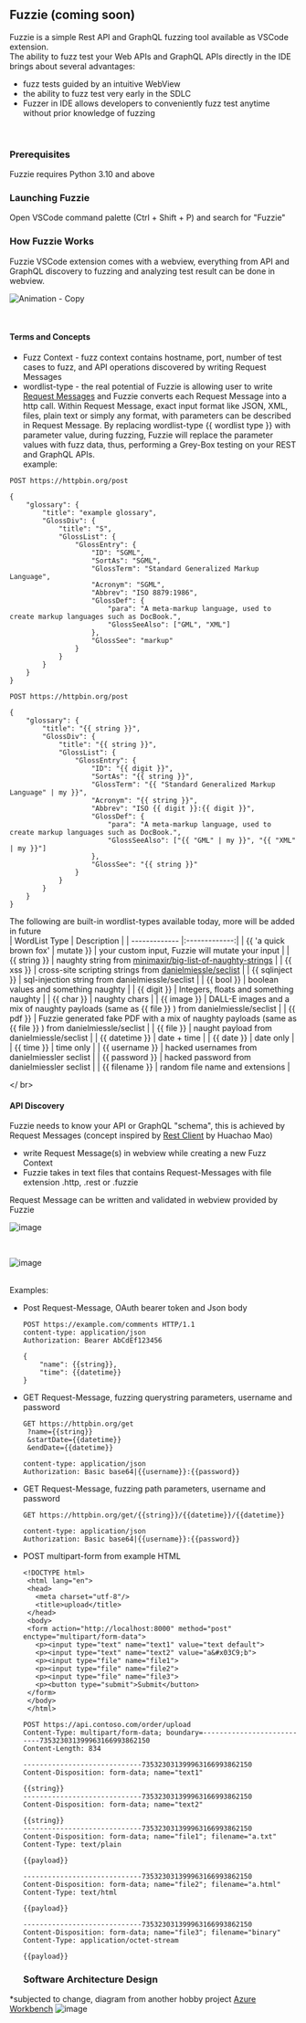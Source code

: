 ## Fuzzie (coming soon)  

Fuzzie is a simple Rest API and GraphQL fuzzing tool available as VSCode extension.  
The ability to fuzz test your Web APIs and GraphQL APIs directly in the IDE brings about several advantages:

* fuzz tests guided by an intuitive WebView
* the ability to fuzz test very early in the SDLC
* Fuzzer in IDE allows developers to conveniently fuzz test anytime without prior knowledge of fuzzing

<br />

### Prerequisites    

Fuzzie requires Python 3.10 and above

### Launching Fuzzie  

Open VSCode command palette (Ctrl + Shift + P) and search for "Fuzzie"


### How Fuzzie Works  

Fuzzie VSCode extension comes with a webview, everything from API and GraphQL discovery to fuzzing and analyzing test result can be done in webview.  

![Animation - Copy](https://user-images.githubusercontent.com/43234101/211010226-679c7e24-50a6-4a64-ad32-8fd3e40642fe.gif)

<br />  

#### Terms and Concepts

* Fuzz Context - fuzz context contains hostname, port, number of test cases to fuzz, and API operations discovered by writing Request Messages
* wordlist-type - the real potential of Fuzzie is allowing user to write [Request Messages](#api-discovery) and Fuzzie converts each Request Message into a http call.  Within Request Message, exact input format like JSON, XML, files, plain text or simply any format, with parameters can be described in Request Message.
By replacing wordlist-type {{ wordlist type }} with parameter value, during fuzzing, Fuzzie will replace the parameter values with fuzz data, thus, performing a Grey-Box testing on your REST and GraphQL APIs.  
example:  

```
POST https://httpbin.org/post  

{
    "glossary": {
        "title": "example glossary",
		"GlossDiv": {
            "title": "S",
			"GlossList": {
                "GlossEntry": {
                    "ID": "SGML",
					"SortAs": "SGML",
					"GlossTerm": "Standard Generalized Markup Language",
					"Acronym": "SGML",
					"Abbrev": "ISO 8879:1986",
					"GlossDef": {
                        "para": "A meta-markup language, used to create markup languages such as DocBook.",
						"GlossSeeAlso": ["GML", "XML"]
                    },
					"GlossSee": "markup"
                }
            }
        }
    }
}
```  

```
POST https://httpbin.org/post 

{
    "glossary": {
        "title": "{{ string }}",
		"GlossDiv": {
            "title": "{{ string }}",
			"GlossList": {
                "GlossEntry": {
                    "ID": "{{ digit }}",
					"SortAs": "{{ string }}",
					"GlossTerm": "{{ "Standard Generalized Markup Language" | my }}",
					"Acronym": "{{ string }}",
					"Abbrev": "ISO {{ digit }}:{{ digit }}",
					"GlossDef": {
                        "para": "A meta-markup language, used to create markup languages such as DocBook.",
						"GlossSeeAlso": ["{{ "GML" | my }}", "{{ "XML" | my }}"]
                    },
					"GlossSee": "{{ string }}"
                }
            }
        }
    }
}
```  

The following are built-in wordlist-types available today, more will be added in future  
| WordList Type | Description   |
| ------------- |:-------------:| 
| {{ 'a quick brown fox' &#124; mutate }} | your custom input, Fuzzie will mutate your input |
| {{ string }} | naughty string from [minimaxir/big-list-of-naughty-strings](https://github.com/minimaxir/big-list-of-naughty-strings) |
| {{ xss }} | cross-site scripting strings from [danielmiessle/seclist](https://github.com/danielmiessler/SecLists) |
| {{ sqlinject }} | sql-injection string from danielmiessle/seclist |
| {{ bool }} | boolean values and something naughty |
| {{ digit }} | Integers, floats and something naughty |
| {{ char }} | naughty chars |
| {{ image }} |  DALL-E images and a mix of naughty payloads (same as {{ file }} ) from danielmiessle/seclist |
| {{ pdf }} |  Fuzzie generated fake PDF with a mix of naughty payloads (same as {{ file }} ) from danielmiessle/seclist |
| {{ file }} |  naught payload from danielmiessle/seclist |
| {{ datetime }} | date + time |
| {{ date }} | date only |
| {{ time }} | time only |
| {{ username }} | hacked usernames from danielmiessler seclist |
| {{ password }} | hacked password from danielmiessler seclist |
| {{ filename }} | random file name and extensions |


</ br>
#### API Discovery  

Fuzzie needs to know your API or GraphQL "schema", this is achieved by Request Messages (concept inspired by [Rest Client](https://marketplace.visualstudio.com/items?itemName=humao.rest-client) by Huachao Mao)

  * write Request Message(s) in webview while creating a new Fuzz Context
  * Fuzzie takes in text files that contains Request-Messages with file extension .http, .rest or .fuzzie
 
 Request Message can be written and validated in webview provided by Fuzzie  
 
 ![image](https://user-images.githubusercontent.com/43234101/210977019-4b671b68-99e1-455b-bc8b-8fc147440140.png)  
 
 <br />
 
 ![image](https://user-images.githubusercontent.com/43234101/210977575-54ce66aa-2e0b-4b9a-b914-d47e0995c701.png)


    
  <br/>
  Examples: 
  <br/>
 
  * Post Request-Message, OAuth bearer token and Json body
    ```
    POST https://example.com/comments HTTP/1.1
    content-type: application/json
    Authorization: Bearer AbCdEf123456
    
    {
        "name": {{string}},
        "time": {{datetime}}
    }
    ```
  
  * GET Request-Message, fuzzing querystring parameters, username and password
  
    ```
    GET https://httpbin.org/get
     ?name={{string}}
     &startDate={{datetime}}
     &endDate={{datetime}}
     
    content-type: application/json
    Authorization: Basic base64|{{username}}:{{password}}
    ```
  * GET Request-Message, fuzzing path parameters, username and password
  
    ```
    GET https://httpbin.org/get/{{string}}/{{datetime}}/{{datetime}}
     
    content-type: application/json
    Authorization: Basic base64|{{username}}:{{password}}
    ```
    
  * POST multipart-form from example HTML
    ```
    <!DOCTYPE html>
     <html lang="en">
     <head>
       <meta charset="utf-8"/>
       <title>upload</title>
     </head>
     <body>
     <form action="http://localhost:8000" method="post" enctype="multipart/form-data">
       <p><input type="text" name="text1" value="text default">
       <p><input type="text" name="text2" value="a&#x03C9;b">
       <p><input type="file" name="file1">
       <p><input type="file" name="file2">
       <p><input type="file" name="file3">
       <p><button type="submit">Submit</button>
     </form>
     </body>
     </html>     
    ```  
    ```
    POST https://api.contoso.com/order/upload
    Content-Type: multipart/form-data; boundary=---------------------------735323031399963166993862150
    Content-Length: 834

    -----------------------------735323031399963166993862150
    Content-Disposition: form-data; name="text1"

    {{string}}
    -----------------------------735323031399963166993862150
    Content-Disposition: form-data; name="text2"

    {{string}}
    -----------------------------735323031399963166993862150
    Content-Disposition: form-data; name="file1"; filename="a.txt"
    Content-Type: text/plain

    {{payload}}

    -----------------------------735323031399963166993862150
    Content-Disposition: form-data; name="file2"; filename="a.html"
    Content-Type: text/html

    {{payload}}

    -----------------------------735323031399963166993862150
    Content-Disposition: form-data; name="file3"; filename="binary"
    Content-Type: application/octet-stream

    {{payload}}
    ```
    
    ### Software Architecture Design  
*subjected to change, diagram from another hobby project [Azure Workbench](https://www.azureworkbench.com/?id=IsxyrPUWclTXMoDPuAtK)
![image](https://user-images.githubusercontent.com/43234101/188535919-0fb971e1-b68e-47de-8a8a-5c2a461ea1cc.png)  
    
